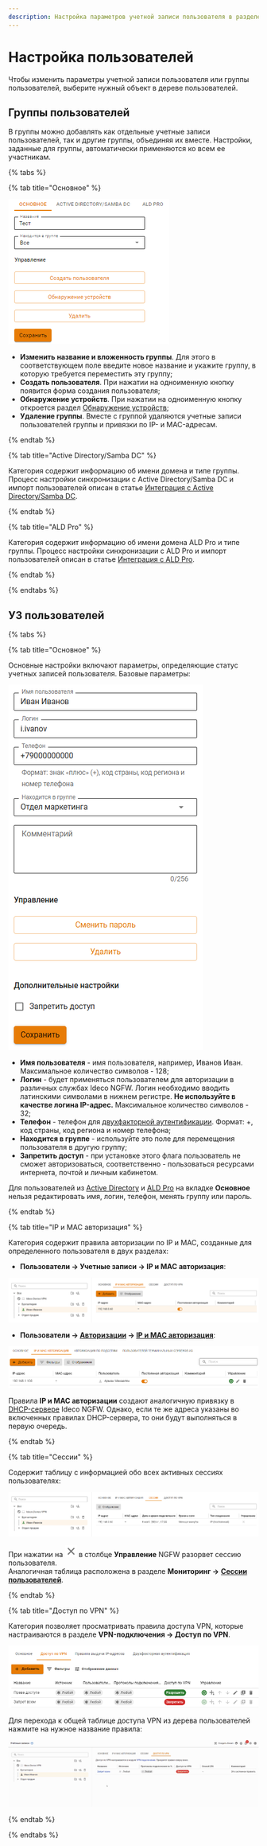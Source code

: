```yaml
---
description: Настройка параметров учетной записи пользователя в разделе Пользователи -> Учетные записи.
---
```


# Настройка пользователей

Чтобы изменить параметры учетной записи пользователя или группы пользователей, выберите нужный объект в дереве пользователей. 

## Группы пользователей

В группы можно добавлять как отдельные учетные записи пользователей, так и другие группы, объединяя их вместе. Настройки, заданные для группы, автоматически применяются ко всем ее участникам.

{% tabs %}

{% tab title="Основное" %}

![](/.gitbook/assets/tree5.png)

* **Изменить название и вложенность группы**. Для этого в соответствующем поле введите новое название и укажите группу, в которую требуется переместить эту группу;
* **Создать пользователя**. При нажатии на одноименную кнопку появится форма создания пользователя;
* **Обнаружение устройств**. При нажатии на одноименную кнопку откроется раздел [Обнаружение устройств](/settings/users/device-discovery.md);
* **Удаление группы**. Вместе с группой удаляются учетные записи пользователей группы и привязки по IP- и MAC-адресам.

{% endtab %}

{% tab title="Active Directory/Samba DC" %}

Категория содержит информацию об имени домена и типе группы. Процесс настройки синхронизации с Active Directory/Samba DC и импорт пользователей описан в статье [Интеграция с Active Directory/Samba DC](/settings/users/active-directory/).

{% endtab %}

{% tab title="ALD Pro" %}

Категория содержит информацию об имени домена ALD Pro и типе группы. Процесс настройки синхронизации с ALD Pro и импорт пользователей описан в статье [Интеграция с ALD Pro](/settings/users/ald-pro.md). 

{% endtab %}

{% endtabs %}

## УЗ пользователей

{% tabs %}

{% tab title="Основное" %}

Основные настройки включают параметры, определяющие статус учетных записей пользователя. Базовые параметры:

![](/.gitbook/assets/tree6.png)

* **Имя пользователя** - имя пользователя, например, Иванов Иван. Максимальное количество символов - 128;
* **Логин** - будет применяться пользователем для авторизации в различных службах Ideco NGFW. Логин необходимо вводить латинскими символами в нижнем регистре. **Не используйте в качестве логина IP-адрес.** Максимальное количество символов - 32;
* **Телефон** - телефон для [двухфакторной аутентификации](/settings/users/authentication/two-factor-authentication.md). Формат: +, код страны, код региона и номер телефона;
* **Находится в группе** - используйте это поле для перемещения пользователя в другую группу;
* **Запретить доступ** - при установке этого флага пользователь не сможет авторизоваться, соответственно - пользоваться ресурсами интернета, почтой и личным кабинетом.

Для пользователей из [Active Directory](/settings/users/active-directory/README.md) и [ALD Pro](/settings/users/ald-pro.md) на вкладке **Основное** нельзя редактировать имя, логин, телефон, менять группу или пароль.

{% endtab %}

{% tab title="IP и MAC авторизация" %}

Категория содержит правила авторизации по IP и MAC, созданные для определенного пользователя в двух разделах:

* **Пользователи -> Учетные записи -> IP и MAC авторизация**:

![](/.gitbook/assets/tree7.png)

* **Пользователи -> [Авторизации](/settings/users/authorization/README.md) -> [IP и MAC авторизация](/settings/users/authorization/ip-and-mac-authorization/README.md)**:

![](/.gitbook/assets/tree8.png)

Правила **IP и MAC авторизации** создают аналогичную привязку в [DHCP-сервере](/settings/services/dhcp.md) Ideco NGFW. Однако, если те же адреса указаны во включенных правилах DHCP-сервера, то они будут выполняться в первую очередь.

{% endtab %}

{% tab title="Сессии" %}

Содержит таблицу с информацией обо всех активных сессиях пользователях:

![](/.gitbook/assets/tree9.png)

При нажатии на ![](/.gitbook/assets/icon-cross.png) в столбце **Управление** NGFW разорвет сессию пользователя.\
Аналогичная таблица расположена в разделе **Мониторинг ->** [**Сессии пользователей**](/settings/monitor/authorized-users.md).

{% endtab %}

{% tab title="Доступ по VPN" %}

Категория позволяет просматривать правила доступа VPN, которые настраиваются в разделе **VPN-подключения -> Доступ по VPN**.

![](/.gitbook/assets/vpn-authorization7.png)

Для перехода к общей таблице доступа VPN из дерева пользователей нажмите на нужное название правила:

![](/.gitbook/assets/tree7.gif)

{% endtab %}

{% endtabs %}
